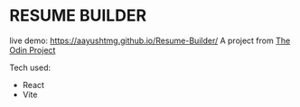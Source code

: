 # RESUME BUILDER
 live demo: https://aayushtmg.github.io/Resume-Builder/
A project from [The Odin Project](https://theodinproject.com)

Tech used:

- React
- Vite
